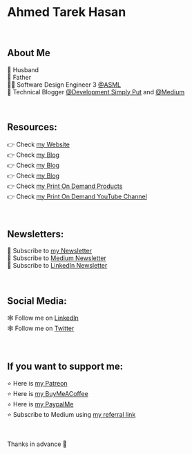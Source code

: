 # Ahmed Tarek Hasan

<br/>

## About Me
👫 Husband<br/>
👦 Father<br/>
👨‍💻 Software Design Engineer 3 [@ASML][ASML]<br/>
📰 Technical Blogger [@Development Simply Put][DSP Blog] and [@Medium][Medium Blog]<br/>

<br/>

## Resources:
👉 Check [my Website][DSP Website]<br/>
👉 Check [my Blog][DSP Blog]<br/>
👉 Check [my Blog][DSP Blog]<br/>
👉 Check [my Blog][DSP Blog]<br/>
👉 Check [my Print On Demand Products][DSP Stylish Designs]<br/>
👉 Check [my Print On Demand YouTube Channel][DSP Stylish Designs YouTube Channel]<br/>

<br/>

## Newsletters:
📰 Subscribe to [my Newsletter][DSP Subscribe]<br/>
📰 Subscribe to [Medium Newsletter][Medium Subscribe]<br/>
📰 Subscribe to [LinkedIn Newsletter][LinkedIn Newsletter]<br/>

<br/>

## Social Media:
🕸 Follow me on [LinkedIn][LinkedIn]<br/>
🕸 Follow me on [Twitter][Twitter]<br/>

<br/>

## If you want to support me:
⭐ Here is [my Patreon][Patreon]<br/>
⭐ Here is [my BuyMeACoffee][BuyMeACoffee]<br/>
⭐ Here is [my PaypalMe][PaypalMe]<br/>
⭐ Subscribe to Medium using [my referral link][Medium Membership]<br/>

<br/>

Thanks in advance 🙂

[Ahmed Tarek Hasan]: https://www.developmentsimplyput.com
[DSP Website]: https://www.developmentsimplyput.com
[DSP Blog]: https://www.developmentsimplyput.com/blog
[DSP Subscribe]: https://www.developmentsimplyput.com/subscribe
[DSP YouTube Channel]: https://www.youtube.com/@developmentsimplyput
[DSP Stylish Designs]: https://www.developmentsimplyput.com/dsp-stylish-designs
[DSP Stylish Designs YouTube Channel]: https://www.youtube.com/@DSPStylishDesigns

[Medium Blog]: https://medium.com/@eng_ahmed.tarek
[Medium Membership]: https://medium.com/@eng_ahmed.tarek/membership
[Medium Subscribe]: https://medium.com/subscribe/@eng_ahmed.tarek

[Twitter]: https://twitter.com/AhmedTarekHasa1
[LinkedIn]: https://www.linkedin.com/in/atarekhasan/
[LinkedIn Newsletter]: https://www.linkedin.com/newsletters/development-simply-put-6866647119655247872/

[ASML]: https://www.asml.com

[Patreon]: http://patreon.com/ahmedtarekhasan
[BuyMeACoffee]: https://www.buymeacoffee.com/ahmedtarekhasan
[PaypalMe]: https://www.paypal.com/paypalme/DevelopmentSimplyPut
  
  
<!--
**AhmedTarekHasan/AhmedTarekHasan** is a ✨ _special_ ✨ repository because its `README.md` (this file) appears on your GitHub profile.

Here are some ideas to get you started:

- 🔭 I’m currently working on ...
- 🌱 I’m currently learning ...
- 👯 I’m looking to collaborate on ...
- 🤔 I’m looking for help with ...
- 💬 Ask me about ...
- 📫 How to reach me: ...
- 😄 Pronouns: ...
- ⚡ Fun fact: ...
-->
